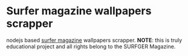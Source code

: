 Surfer magazine wallpapers scrapper
============================
nodejs based [surfer magazine](http://www.surfermag.com/wallpapers/) wallpapers scrapper.
**NOTE**: this is truly educational project and all rights belong to the SURFGER Magazine.

